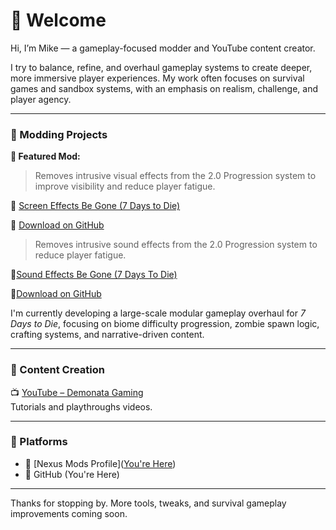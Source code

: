 # 👋 Welcome

Hi, I’m Mike — a gameplay-focused modder and YouTube content creator.

I try to balance, refine, and overhaul gameplay systems to create deeper, more immersive player experiences. My work often focuses on survival games and sandbox systems, with an emphasis on realism, challenge, and player agency.

***

### 🔧 Modding Projects

**🎯 Featured Mod:**
> Removes intrusive visual effects from the 2.0 Progression system to improve visibility and reduce player fatigue.
 
📌 [Screen Effects Be Gone (7 Days to Die)](https://www.nexusmods.com/7daystodie/mods/8238?tab=files)

📂 [Download on GitHub](https://github.com/Kraevac/ScreenEffectsBeGone_Release)

> Removes intrusive sound effects from the 2.0 Progression system to reduce player fatigue.

📌[Sound Effects Be Gone (7 Days To Die)](https://www.nexusmods.com/7daystodie/mods/8267)

📂[Download on GitHub](https://github.com/Kraevac/SoundEffectsBeGone_Release)

I'm currently developing a large-scale modular gameplay overhaul for *7 Days to Die*, focusing on biome difficulty progression, zombie spawn logic, crafting systems, and narrative-driven content.

***

### 🎥 Content Creation

📺 [YouTube – Demonata Gaming](https://www.youtube.com/@demonatagaming)\
Tutorials and playthroughs videos.

***

### 🧩 Platforms

- 🔨 [Nexus Mods Profile]([You're Here](https://next.nexusmods.com/profile/DemonataGaming))
- 🧪 GitHub (You're Here)

***

Thanks for stopping by. More tools, tweaks, and survival gameplay improvements coming soon.
